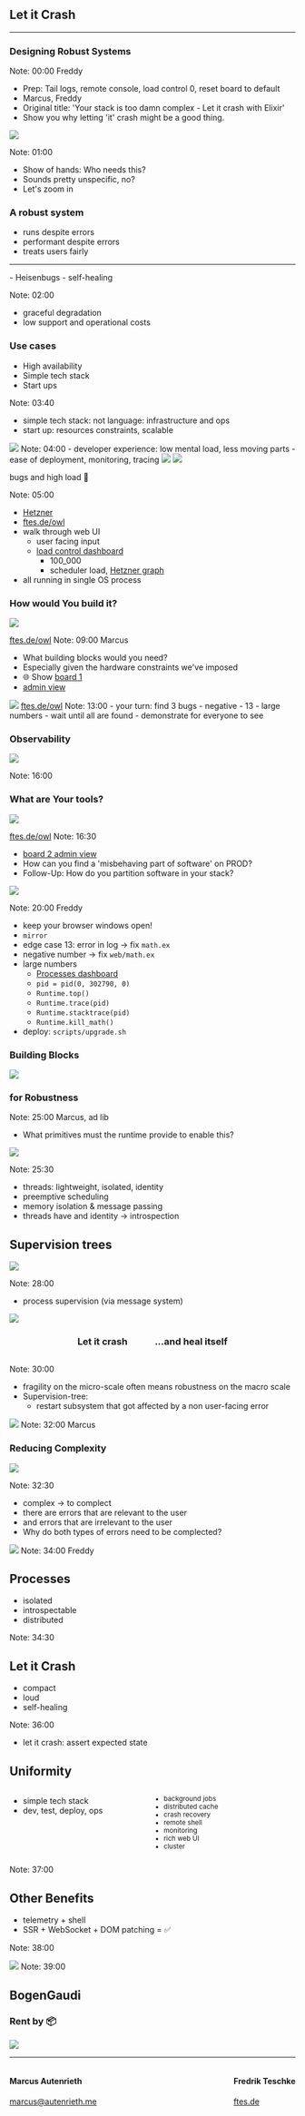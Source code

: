 <!-- Use external markdown resource, separate slides by three newlines; vertical slides by two newlines -->
## Let it Crash
----
### Designing Robust Systems

Note:
00:00 Freddy
- Prep: Tail logs, remote console, load control 0, reset board to default
- Marcus, Freddy
- Original title: 'Your stack is too damn complex - Let it crash with Elixir'
- Show you why letting 'it' crash might be a good thing.



<img src="img/robustness_air_quotes.jpg" class="r-stretch" />

Note:
01:00
- Show of hands: Who needs this?
- Sounds pretty unspecific, no?
- Let's zoom in



### A robust system
- runs despite errors
- performant despite errors
- treats users fairly
<hr class="fragment" data-fragment-index="1" />
- Heisenbugs <!-- .element: class="fragment" data-fragment-index="1" -->
- self-healing <!-- .element: class="fragment" data-fragment-index="1" -->

Note:
02:00
- graceful degradation
- low support and operational costs



### Use cases
- High availability
- Simple tech stack
- Start ups

Note:
03:40
- simple tech stack: not language: infrastructure and ops
- start up: resources constraints, scalable



<img src="img/robustness-vs-dx.jpg" class="r-stretch" />
Note:
04:00
- developer experience: low mental load, less moving parts
- ease of deployment, monitoring, tracing



<img src="img/demo-time.jpg" class="r-stretch" />

<img src="img/hetzner-box.avif" class="r-stretch" />

bugs and high load 🐞

Note:
05:00
- <a target="_blank" href="https://console.hetzner.com/projects/11266407/servers/103367032/overview">Hetzner</a>
- <a target="_blank" href="https://ftes.de/owl">ftes.de/owl</a>
- walk through web UI
  - user facing input
  - <a target="_blank" href="https://dcon-elixir.ftes.de/dashboard/load_control">load control dashboard</a>
    - 100_000
    - scheduler load, <a href="https://console.hetzner.com/projects/11266407/servers/103367032/graphs">Hetzner graph</a>
- all running in single OS process



### How would You build it?
<!-- qrencode -o img/qrcode-board-building-blocks.png https://dcon-elixir.ftes.de/board/building-blocks -->
<img src="img/qrcode-board-building-blocks.png" class="r-stretch" />

[ftes.de/owl](https://ftes.de/owl)
Note:
09:00 Marcus
- What building blocks would you need?
- Especially given the hardware constraints we've imposed
- 🌐 Show <a target="_blank" href="https://dcon-elixir.ftes.de/board/building-blocks">board 1</a>
- <a target="_blank" href="https://dcon-elixir.ftes.de/board/building-blocks/admin">admin view</a>



<img src="img/lets-break-the-system.jpg" class="r-stretch" />
<a href="https://ftes.de/owl" target="_blank">ftes.de/owl</a>
Note:
13:00
- your turn: find 3 bugs
  - negative
  - 13
  - large numbers
- wait until all are found
- demonstrate for everyone to see



### Observability
<img src="img/observability.jpg" class="r-stretch" />

Note:
16:00



### What are Your tools?
<!-- qrencode -o img/qrcode-board-observability.png https://dcon-elixir.ftes.de/board/observability -->
<img src="img/qrcode-board-observability.png" class="r-stretch" />

[ftes.de/owl](https://ftes.de/owl)
Note:
16:30
- <a target="_blank" href="https://dcon-elixir.ftes.de/board/observability/admin">board 2 admin view</a>
- How can you find a 'misbehaving part of software' on PROD?
- Follow-Up: How do you partition software in your stack?



<img src="img/sheldon-hunts-bugs.jpg" class="r-stretch" />

Note:
20:00 Freddy
- keep your browser windows open!
- `mirror`
- edge case 13: error in log -> fix `math.ex`
- negative number -> fix `web/math.ex`
- large numbers
  - <a target="_blank" href="https://dcon-elixir.ftes.de/dashboard/processes?limit=50&search=&sort_by=reductions_diff&sort_dir=desc">Processes dashboard</a>
  - `pid = pid(0, 302790, 0)`
  - `Runtime.top()`
  - `Runtime.trace(pid)`
  - `Runtime.stacktrace(pid)`
  - `Runtime.kill_math()`
- deploy: `scripts/upgrade.sh`



### Building Blocks
<img src="img/legos.jpg" class="r-stretch" />

### for Robustness

Note:
25:00 Marcus, ad lib
- What primitives must the runtime provide to enable this?



<img src="img/lego-plate-threads-meme.jpg" class="r-stretch" />

Note:
25:30
- threads: lightweight, isolated, identity
- preemptive scheduling
- memory isolation & message passing
- threads have and identity -> introspection



## Supervision trees
<img src="img/lego-tree-2.avif" class="r-stretch" />

Note:
28:00
- process supervision (via message system)



<img src="img/just-restart-part-of-system.jpg" class="r-stretch" />
<div style="display: flex; gap: 3rem; justify-content: center;">
  <h3 class="fragment">Let it crash</h3>
  <h3 class="fragment">...and heal itself</h3>
</div>

Note:
30:00
- fragility on the micro-scale often means robustness on the macro scale
- Supervision-tree:
  - restart subsystem that got affected by a non user-facing error



<img src="img/complecting-code-paths-spiderman.jpg" class="r-stretch" />
Note:
32:00 Marcus



### Reducing Complexity
<img src="img/complect-tangled.jpg" class="r-stretch" />

Note:
32:30
- complex -> to complect
- there are errors that are relevant to the user
- and errors that are irrelevant to the user
- Why do both types of errors need to be complected?



<img src="img/long-tail-of-benefits.jpg" class="r-stretch" />
Note:
34:00 Freddy



## Processes
- isolated
- introspectable
- distributed

Note:
34:30



## Let it Crash
- compact
- loud
- self-healing

Note:
36:00
- let it crash: assert expected state



## Uniformity
<div style="display: grid; grid-template-columns: repeat(2, minmax(0, 1fr))">

- simple tech stack
- dev, test, deploy, ops

<small>

- background jobs
- distributed cache
- crash recovery
- remote shell
- monitoring
- rich web UI
- cluster

</small>
</div>

Note:
37:00



## Other Benefits
- telemetry + shell
- SSR + WebSocket + DOM patching = ✅

Note:
38:00



<img src="img/robustness-and-dx.jpg" class="r-stretch" />
Note:
39:00



<!-- .slide: data-background-image="img/bogengaudi.avif" class="orange" -->
## BogenGaudi

<div class="r-stretch"></div>

### Rent by 📦



<img src="img/feedback.avif" class="r-stretch" />

---

<div style="display: flex; justify-content: space-between;">
<div>

#### Marcus Autenrieth
[marcus@autenrieth.me](mailto:marcus@autenrieth.me)

</div>
<div>

#### Fredrik Teschke
[ftes.de](https://ftes.de)

</div>
</div>
